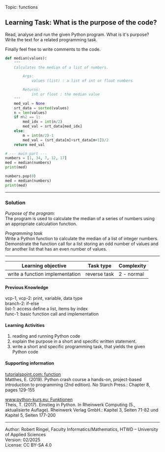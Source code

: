 Topic: functions

## Learning Task: What is the purpose of the code?

Read, analyse and run the given Python program. What is it's purpose?
Write the text for a related programming task.

Finally feel free to write comments to the code.

``` python
def median(values):
    """
    Calculates the median of a list of numbers.

        Args:
            values (list) : a list of int or float numbers

        Returns:
            int or float : the median value
    """
    med_val = None
    srt_data = sorted(values)
    n = len(values)
    if n%2 == 1:               
        med_idx = int(n/2)            
        med_val = srt_data[med_idx]
    else:                                       
        m = int(n/2)-1                          
        med_val = (srt_data[m]+srt_data[m+1])/2 
    return med_val

# --- main part ---
numbers = [1, 34, 7, 12, 17]
med = median(numbers)
print(med)

numbers.pop(0)
med = median(numbers)
print(med)
```

---------------------------------------

### Solution

*Purpose of the program:*  
The program is used to calculate the median of a series of numbers using an appropriate calculation function.

*Programming task*  
Write a Python function to calculate the median of a list of integer numbers. Demonstrate the function call 
for a list storing an odd number of values and for another list that has an even number of values.

---------------------------------------

| **Learning objective**                         | **Task type**   | **Complexity** |
| ---------------------------------------------- | --------------- | -------------- |
| write a function implementation                | reverse task    | 2 - normal     |  

#### Previous Knowledge

vcp-1, vcp-2: print, variable, data type  
branch-2: if-else  
list-1: access define a list, items by index  
func-1: basic function call and implementation

#### Learning Activities

1) reading and running Python code
2) explain the purpose in a short and specific written statement.
3) write a short and specific programming task, that yields the given Python code

#### Supporting information

[tutorialspoint.com: function](https://www.tutorialspoint.com/python/python_functions.htm)  
Matthes, E. (2019). Python crash course a hands-on, project-based introduction to programming (2nd edition). No Starch Press.: Chapter 8, pages 129-155  

[www.python-kurs.eu: Funktionen](https://www.python-kurs.eu/python3_funktionen.php)  
Theis, T. (2017). Einstieg in Python. In Rheinwerk Computing (5., aktualisierte Auflage). Rheinwerk Verlag GmbH.: Kapitel 3, Seiten 71-82 und Kapitel 5, Seiten 177-200

---------------------------------------
Author: Robert Ringel, Faculty Informatics/Mathematics, HTWD – University of Applied Sciences  
Version: 02/2025  
License: CC BY-SA 4.0